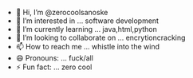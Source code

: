 - 👋 Hi, I’m @zerocoolsanoske
- 👀 I’m interested in ... software development
- 🌱 I’m currently learning ... java,html,python
- 💞️ I’m looking to collaborate on ... encrytioncracking
- 📫 How to reach me ... whistle into the wind
- 😄 Pronouns: ... fuck/all
- ⚡ Fun fact: ... zero cool 

<!---
zerocoolsanoske/zerocoolsanoske is a ✨ special ✨ repository because its `README.md` (this file) appears on your GitHub profile.
You can click the Preview link to take a look at your changes.
--->
